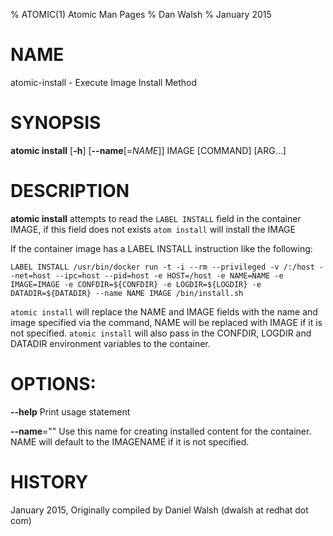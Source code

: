 % ATOMIC(1) Atomic Man Pages
% Dan Walsh
% January 2015
# NAME
atomic-install - Execute Image Install Method

# SYNOPSIS
**atomic install**
[**-h**]
[**--name**[=*NAME*]]
IMAGE [COMMAND] [ARG...]

# DESCRIPTION
**atomic install** attempts to read the `LABEL INSTALL` field in the container
IMAGE, if this field does not exists `atom install` will install the IMAGE

If the container image has a LABEL INSTALL instruction like the following:

```LABEL INSTALL /usr/bin/docker run -t -i --rm --privileged -v /:/host --net=host --ipc=host --pid=host -e HOST=/host -e NAME=NAME -e IMAGE=IMAGE -e CONFDIR=${CONFDIR} -e LOGDIR=${LOGDIR} -e DATADIR=${DATADIR} --name NAME IMAGE /bin/install.sh```

`atomic install` will replace the NAME and IMAGE fields with the name and
image specified via the command,  NAME will be replaced with IMAGE if it is
not specified. `atomic install` will also pass in the CONFDIR, LOGDIR and DATADIR environment variables to the container.

# OPTIONS:
**--help**
  Print usage statement

**--name**=""
   Use this name for creating installed content for the container.
NAME will default to the IMAGENAME if it is not specified.

# HISTORY
January 2015, Originally compiled by Daniel Walsh (dwalsh at redhat dot com)
